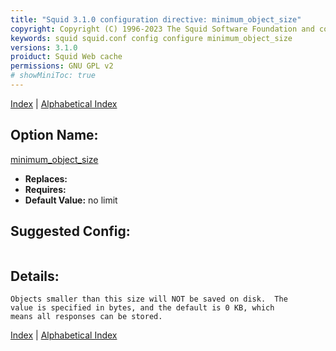 ```yaml
---
title: "Squid 3.1.0 configuration directive: minimum_object_size"
copyright: Copyright (C) 1996-2023 The Squid Software Foundation and contributors
keywords: squid squid.conf config configure minimum_object_size
versions: 3.1.0
proiduct: Squid Web cache
permissions: GNU GPL v2
# showMiniToc: true
---
```

[Index](index#toc_minimum_object_size) | [Alphabetical Index](index_all#toc_minimum_object_size)

## Option Name:
[minimum_object_size](#minimum_object_size)
 * **Replaces:** 
 * **Requires:** 
 * **Default Value:** no limit


## Suggested Config:
```plaintext

```

## Details:

	Objects smaller than this size will NOT be saved on disk.  The
	value is specified in bytes, and the default is 0 KB, which
	means all responses can be stored.



[Index](index#toc_minimum_object_size) | [Alphabetical Index](index_all#toc_minimum_object_size)

